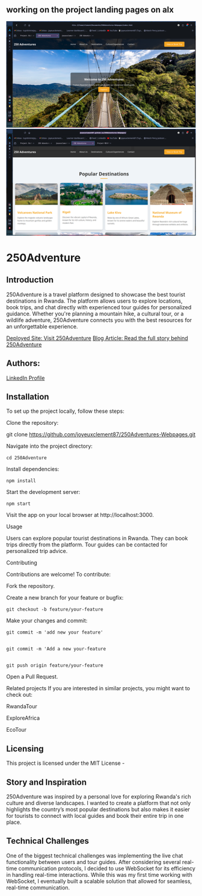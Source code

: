 working on the project landing pages on alx
--------------------------------------------
![Cover Image](./img/Shot-2024-09-12-135659.png)
![Cover Image](./img/Shot-2024-09-12-140423.png)

# **250Adventure**


## **Introduction**

250Adventure is a travel platform designed to showcase the best tourist destinations in Rwanda. The platform allows users to explore locations, book trips, and chat directly with experienced tour guides for personalized guidance. Whether you're planning a mountain hike, a cultural tour, or a wildlife adventure, 250Adventure connects you with the best resources for an unforgettable experience.

[Deployed Site: Visit 250Adventure](https://joyeuxclement87.github.io/250Adventures-Webpages/)
[Blog Article: Read the full story behind 250Adventure](https://www.linkedin.com/pulse/discover-rwanda-250adventure-tuyishimire-joyeux-clement-fxvif)

## **Authors:**

[LinkedIn Profile](https://www.linkedin.com/in/tuyishimire-joyeux-clement-32418528a/)

## **Installation**
To set up the project locally, follow these steps:

Clone the repository:


git clone https://github.com/joyeuxclement87/250Adventures-Webpages.git

Navigate into the project directory:

```
cd 250Adventure
````

Install dependencies:
```
npm install
```
Start the development server:
```
npm start
```
Visit the app on your local browser at http://localhost:3000.

Usage

Users can explore popular tourist destinations in Rwanda.
They can book trips directly from the platform.
Tour guides can be contacted for personalized trip advice.

Contributing

Contributions are welcome! To contribute:

Fork the repository.

Create a new branch for your feature or bugfix:

```
git checkout -b feature/your-feature
```
Make your changes and commit:

```
git commit -m 'add new your feature'
```
```
````
```
git commit -m 'Add a new your-feature
````
```
````
```
git push origin feature/your-feature
```

Open a Pull Request.

Related projects
If you are interested in similar projects, you might want to check out:

RwandaTour

ExploreAfrica

EcoTour

## **Licensing**

This project is licensed under the MIT License -
## **Story and Inspiration**

250Adventure was inspired by a personal love for exploring Rwanda's rich culture and diverse landscapes. I wanted to create a platform that not only highlights the country’s most popular destinations but also makes it easier for tourists to connect with local guides and book their entire trip in one place.

## **Technical Challenges**
One of the biggest technical challenges was implementing the live chat functionality between users and tour guides. After considering several real-time communication protocols, I decided to use WebSocket for its efficiency in handling real-time interactions. While this was my first time working with WebSocket, I eventually built a scalable solution that allowed for seamless, real-time communication.
